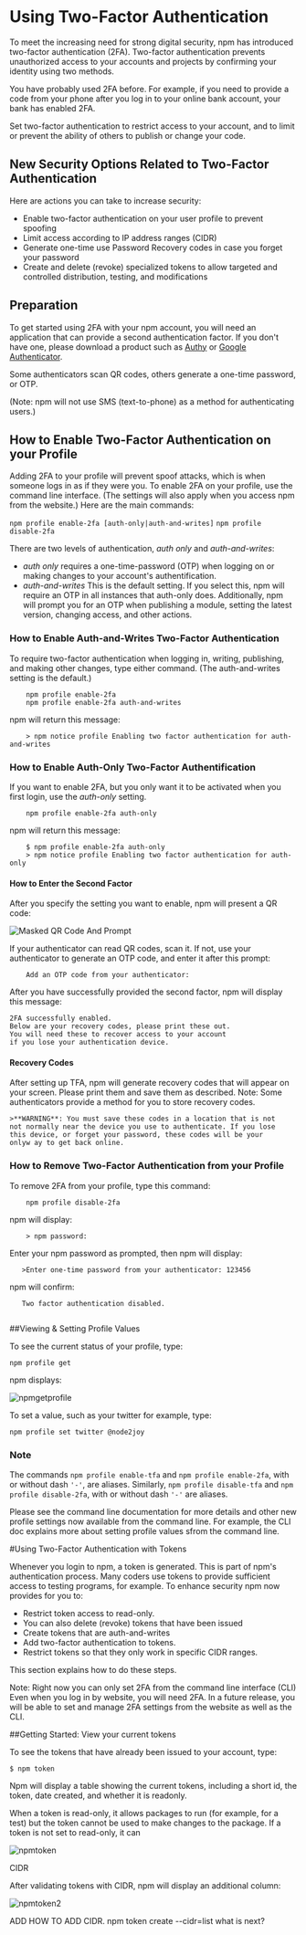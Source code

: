 <!--
title: 16 - Using two-factor authentication
featured: true
-->

# Using Two-Factor Authentication

To meet the increasing need for strong digital security, npm has introduced two-factor authentication (2FA).  Two-factor authentication prevents unauthorized access to your accounts and projects by confirming your identity using two methods. 

You have probably used 2FA before. For example, if you need to provide a code from your phone after you log in to your online bank account, your bank has enabled 2FA.  

Set two-factor authentication to restrict access to your account, and to limit or prevent the ability of others to publish or change your code.  

## New Security Options Related to Two-Factor Authentication

Here are actions you can take to increase security:

* Enable two-factor authentication on your user profile to prevent spoofing
* Limit access according to IP address ranges (CIDR)
* Generate one-time use Password Recovery codes in case you forget your password
* Create and delete (revoke) specialized tokens to allow targeted and controlled distribution, testing, and modifications

## Preparation

To get started using 2FA with your npm account, you will need an application that can provide a second authentication factor. If you don't have one, please download a product such as [Authy](https://authy.com/download/) or 
[Google Authenticator](https://support.google.com/accounts/answer/1066447). 

Some authenticators scan QR codes, others generate a one-time password, or OTP. 

(Note: npm will not use SMS (text-to-phone) as a method for authenticating users.)

## How to Enable Two-Factor Authentication on your Profile

Adding 2FA to your profile will prevent spoof attacks, which is when someone logs in as if they were you. To enable 2FA on your profile, use the command line interface. (The settings will also apply when you access npm from the website.) Here are the main commands: 

  `npm profile enable-2fa [auth-only|auth-and-writes]`
  `npm profile disable-2fa`
  
There are two levels of authentication, *auth only* and *auth-and-writes*:

* *auth only*  requires a one-time-password (OTP) when logging on or making changes to your account's authentification. 
* *auth-and-writes* This is the default setting. If you select this, npm will require an OTP in all instances that auth-only does. Additionally, npm will prompt you for an OTP when publishing a module, setting the latest version, changing access, and other actions. 

### How to Enable Auth-and-Writes Two-Factor Authentication

To require two-factor authentication when logging in, writing, publishing, and making other changes, type either command. (The auth-and-writes setting is the default.)
  
        npm profile enable-2fa
        npm profile enable-2fa auth-and-writes 
      
npm will return this message:
        
     
        > npm notice profile Enabling two factor authentication for auth-and-writes   
   
### How to Enable Auth-Only Two-Factor Authentification

If you want to enable 2FA, but you only want it to be activated when you first login, use the *auth-only* setting. 

        npm profile enable-2fa auth-only
        
 npm will return this message: 
 
        $ npm profile enable-2fa auth-only
        > npm notice profile Enabling two factor authentication for auth-only

#### How to Enter the Second Factor 

After you specify the setting you want to enable, npm will present a QR code:

![Masked QR Code And Prompt](/images/qr_code_and_prompt_masked.png)

If your authenticator can read QR codes, scan it. If not, use your authenticator to generate an OTP code, and enter it after this prompt:  

````
    Add an OTP code from your authenticator:
````

After you have successfully provided the second factor,  npm will display this message:

    2FA successfully enabled. 
    Below are your recovery codes, please print these out. 
    You will need these to recover access to your account 
    if you lose your authentication device.
 
#### Recovery Codes 

After setting up TFA, npm will generate recovery codes that will appear on your screen. Please print them and save them as described. Note: Some authenticators provide a method for you to store recovery codes.

    >**WARNING**: You must save these codes in a location that is not  
    not normally near the device you use to authenticate. If you lose
    this device, or forget your password, these codes will be your
    onlyw ay to get back online.

### How to Remove Two-Factor Authentication from your Profile

To remove 2FA from your profile, type this command:

```
    npm profile disable-2fa
```
   
npm will display:

````
    > npm password:   
````
Enter your npm password as prompted, then npm will display: 

```
   >Enter one-time password from your authenticator: 123456
``` 
 npm will confirm: 

```
   Two factor authentication disabled.
   
```

##Viewing & Setting Profile Values

To see the current status of your profile, type:

```
npm profile get
```
npm displays:

![npmgetprofile](/images/npm_get_profile.png)

To set a value, such as your twitter for example, type:

```
npm profile set twitter @node2joy

```

### Note

The commands `npm profile enable-tfa` and `npm profile enable-2fa`, with or without dash `'-'`, are aliases. Similarly, `npm profile disable-tfa` and `npm profile disable-2fa`, with or without dash `'-'` are aliases.

Please see the command line documentation for more details and other new profile settings now available from the command line. For example, the CLI doc explains more about setting profile values sfrom the command line. 

#Using Two-Factor Authentication with Tokens

Whenever you login to npm, a token is generated. 
This is part of npm's authentication process. Many coders use tokens to provide sufficient access to testing programs, for example. To enhance security npm now provides for you to:

* Restrict token access to read-only. 
* You can also delete (revoke) tokens that have been issued
* Create tokens that are auth-and-writes 
* Add two-factor authentication to tokens.
* Restrict tokens so that they only work in specific CIDR ranges. 

This section explains how to do these steps. 

Note: Right now you can only set 2FA from the command line interface (CLI) Even when you log in by website, you will need 2FA. In a future release, you will be able to set and manage 2FA settings from the website as well as the CLI.

##Getting Started: View your current tokens 

To see the tokens that have already been issued to your account, type:

```
$ npm token
```

Npm will display a table showing the current tokens, including a short id, the token, date created, and whether it is readonly.

When a token is read-only, it allows packages to run (for example, for a test) but the token cannot be used to make changes to the package. If a token is not set to read-only, it can 




![npmtoken](/images/npm_tokens.png)

 

CIDR

After validating tokens with CIDR, npm will display an additional column:

![npmtoken2](/images/npm_tokens_include_CIDR.png)

ADD HOW TO ADD CIDR. npm token create --cidr=list 
what is next?


